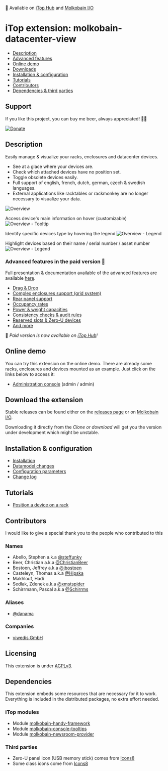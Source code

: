 👋 Available on [iTop Hub](https://store.itophub.io/en_US/products/molkobain-datacenter-view) and [Molkobain I/O](https://www.molkobain.com/product/datacenter-view/)

# iTop extension: molkobain-datacenter-view

  * [Description](#description)
  * [Advanced features](#advanced-features-in-the-paid-version-)
  * [Online demo](#online-demo)
  * [Downloads](#download-the-extension)
  * [Installation & configuration](#installation--configuration)
  * [Tutorials](#tutorials)
  * [Contributors](#contributors)
  * [Dependencies & third parties](#dependencies)

## Support
If you like this project, you can buy me beer, always appreciated! 🍻😁

[![Donate](https://img.shields.io/static/v1?label=Donate&message=Molkobain%20I/O&color=green&style=flat&logo=paypal)](https://www.paypal.com/cgi-bin/webscr?cmd=_s-xclick&hosted_button_id=BZR88J33D4RG6&source=url)

## Description
Easily manage & visualize your racks, enclosures and datacenter devices.

  * See at a glace where your devices are.
  * Check which attached devices have no position set.
  * Toggle obsolete devices easily.
  * Full support of english, french, dutch, german, czech & swedish languages.
  * External applications like racktables or rackmonkey are no longer necessary to visualize your data.

![Overview](docs/mdv-overview-01.png)

Access device's main information on hover (customizable)
![Overview - Tooltip](docs/mdv-overview-02.png)

Identify specific devices type by hovering the legend
![Overview - Legend](docs/mdv-overview-03.png)

Highlight devices based on their name / serial number / asset number
![Overview - Legend](docs/mdv-overview-04.png)


### Advanced features in the paid version 🚀
Full presentation & documentation available of the advanced features are available [here](https://molkobain.github.io/itop-extensions-documentation/molkobain-datacenter-view-extended/).

  * [Drag & Drop](https://molkobain.github.io/itop-extensions-documentation/molkobain-datacenter-view-extended/docs/features/drag-and-drop.html)
  * [Complex enclosures support (grid system)](https://molkobain.github.io/itop-extensions-documentation/molkobain-datacenter-view-extended/docs/features/complex-enclosures.html)
  * [Rear panel support](https://molkobain.github.io/itop-extensions-documentation/molkobain-datacenter-view-extended/docs/features/graphical-tab-overview.html)
  * [Occupancy rates](https://molkobain.github.io/itop-extensions-documentation/molkobain-datacenter-view-extended/docs/features/occupancy-rates.html)
  * [Power & weight capacities](https://molkobain.github.io/itop-extensions-documentation/molkobain-datacenter-view-extended/#documentation)
  * [Consistency checks & audit rules](https://molkobain.github.io/itop-extensions-documentation/molkobain-datacenter-view-extended/#documentation)
  * [Reserved slots & Zero-U devices](https://molkobain.github.io/itop-extensions-documentation/molkobain-datacenter-view-extended/#documentation)
  * [And more](https://molkobain.github.io/itop-extensions-documentation/molkobain-datacenter-view-extended/#documentation)

👋 _Paid version is now available on [iTop Hub](https://store.itophub.io/en_US/products/molkobain-datacenter-view-extended)!_

## Online demo
You can try this extension on the online demo. There are already some racks, enclosures and devices mounted as an example. Just click on the links below to access it:

  * [Administration console](http://mbc.itop.molkobain.com/pages/UI.php?operation=details&class=Rack&id=15&c[menu]=SearchCIs&auth_user=admin&auth_pwd=admin#tabbedContent_0=8) (admin / admin)

## Download the extension
Stable releases can be found either on the [releases page](https://github.com/Molkobain/itop-datacenter-view/releases) or on [Molkobain I/O](https://www.molkobain.com/product/datacenter-view/).

Downloading it directly from the *Clone or download* will get you the version under development which might be unstable.

## Installation & configuration

  * [Installation](docs/configuration/installation.md)
  * [Datamodel changes](docs/configuration/datamodel-changes.md)
  * [Configuration parameters](docs/configuration/configuration-parameters.md)
  * [Change log](CHANGELOG.md)

## Tutorials

  * [Position a device on a rack](docs/tutorials/position-device-on-rack.md)

## Contributors
I would like to give a special thank you to the people who contributed to this

### Names

 * Abello, Stephen  a.k.a [@steffunky](https://github.com/steffunky)
 * Beer, Christian a.k.a [@ChristianBeer](https://github.com/ChristianBeer)
 * Bostoen, Jeffrey a.k.a [@jbostoen](https://github.com/jbostoen)
 * Casteleyn, Thomas a.k.a [@Hipska](https://github.com/Hipska)
 * Makhlouf, Hadi
 * Sedlak, Zdenek a.k.a [@xmstspider](https://github.com/xmstspider)
 * Schirrmann, Pascal a.k.a [@Schirrms](https://github.com/Schirrms)
   
### Aliases

 * [@danama](https://github.com/danama)

### Companies

 * [viwedis GmbH](https://www.viwedis.de/)

## Licensing
This extension is under [AGPLv3](https://en.wikipedia.org/wiki/GNU_Affero_General_Public_License).

## Dependencies
This extension embeds some resources that are necessary for it to work. \
Everything is included in the distributed packages, no extra effort needed.

### iTop modules

  * Module [molkobain-handy-framework](https://github.com/Molkobain/itop-handy-framework)
  * Module [molkobain-console-tooltips](https://github.com/Molkobain/itop-console-tooltips)
  * Module [molkobain-newsroom-provider](https://github.com/Molkobain/itop-newsroom-provider)

### Third parties

  * Zero-U panel icon (USB memory stick) comes from [Icons8](https://icons8.com/icon/FlnYHAW3wYBn/usb-memory-stick)
  * Some class icons come from [Icons8](https://icons8.com)
  